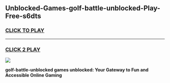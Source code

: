 
## Unblocked-Games-golf-battle-unblocked-Play-Free-s6dts
<h3>
<a href="https://premium76.site?title=golf-battle-unblocked&ref=20M">CLICK TO PLAY</a></h3>
<hr>

<h3>
<a href="https://premium76.site?title=golf-battle-unblocked&ref=20M">CLICK 2 PLAY</a>
  
</h3>

<a href="https://premium76.site?title=golf-battle-unblocked&ref=19M"><img src="https://clearcache.store/games.png"></a>


**golf-battle-unblocked games unblocked: Your Gateway to Fun and Accessible Online Gaming**
